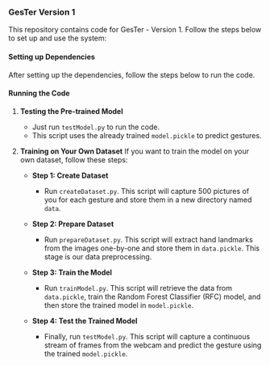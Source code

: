 ### GesTer Version 1

This repository contains code for GesTer - Version 1. Follow the steps below to set up and use the system:

#### Setting up Dependencies
After setting up the dependencies, follow the steps below to run the code.

#### Running the Code

1. **Testing the Pre-trained Model**
   - Just run `testModel.py` to run the code.
   - This script uses the already trained `model.pickle` to predict gestures.

2. **Training on Your Own Dataset**
   If you want to train the model on your own dataset, follow these steps:

   - **Step 1: Create Dataset**
     - Run `createDataset.py`. This script will capture 500 pictures of you for each gesture and store them in a new directory named `data`.

   - **Step 2: Prepare Dataset**
     - Run `prepareDataset.py`. This script will extract hand landmarks from the images one-by-one and store them in `data.pickle`. This stage is our data preprocessing.

   - **Step 3: Train the Model**
     - Run `trainModel.py`. This script will retrieve the data from `data.pickle`, train the Random Forest Classifier (RFC) model, and then store the trained model in `model.pickle`.

   - **Step 4: Test the Trained Model**
     - Finally, run `testModel.py`. This script will capture a continuous stream of frames from the webcam and predict the gesture using the trained `model.pickle`.

